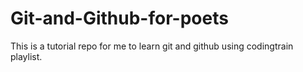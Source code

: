 # Git-and-Github-for-poets
This is a tutorial repo for me to learn git and github using codingtrain playlist.
